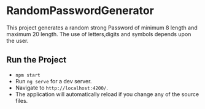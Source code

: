 # RandomPasswordGenerator

This project generates a random strong Password of minimum 8 length and maximum 20 length.
The use of letters,digits and symbols depends upon the user.

## Run the Project

- `npm start`
- Run `ng serve` for a dev server.
- Navigate to `http://localhost:4200/`.
- The application will automatically reload if you change any of the source files.


